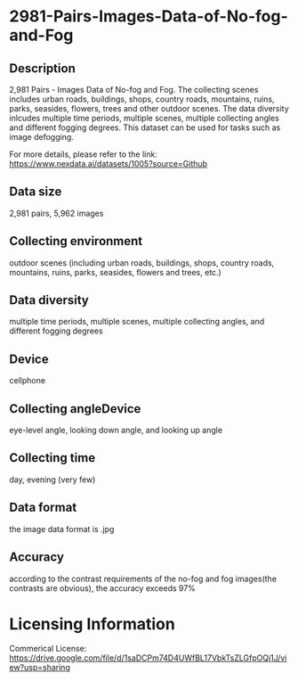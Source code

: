# 2981-Pairs-Images-Data-of-No-fog-and-Fog


## Description
2,981 Pairs - Images Data of No-fog and Fog. The collecting scenes includes urban roads, buildings, shops, country roads, mountains, ruins, parks, seasides, flowers, trees and other outdoor scenes. The data diversity inlcudes multiple time periods, multiple scenes, multiple collecting angles and different fogging degrees. This dataset can be used for tasks such as image defogging.

For more details, please refer to the link: https://www.nexdata.ai/datasets/1005?source=Github


## Data size
2,981 pairs, 5,962 images

## Collecting environment
outdoor scenes (including urban roads, buildings, shops, country roads, mountains, ruins, parks, seasides, flowers and trees, etc.)

## Data diversity
multiple time periods, multiple scenes, multiple collecting angles, and different fogging degrees

## Device
cellphone

## Collecting angleDevice
eye-level angle, looking down angle, and looking up angle

## Collecting time
day, evening (very few)

## Data format
the image data format is .jpg

## Accuracy
according to the contrast requirements of the no-fog and fog images(the contrasts are obvious), the accuracy exceeds 97%

# Licensing Information
Commerical License: https://drive.google.com/file/d/1saDCPm74D4UWfBL17VbkTsZLGfpOQj1J/view?usp=sharing
